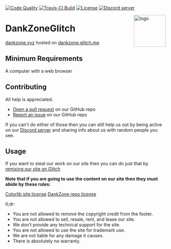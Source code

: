 <p>
  <a href="https://app.codacy.com/project/LeoDoesThings/dankzone.xyz/dashboard?bid=13535743"><img src="https://img.shields.io/codacy/grade/c9a7e2488d544a09b4d5dc415d9af208?style=for-the-badge" alt="Code Quality"></a>
  <a href="https://travis-ci.org/DankZone/dankzone.xyz"><img src="https://img.shields.io/travis/DankZone/dankzone.xyz?style=for-the-badge" alt="Travis-CI Build"></a>
  <a href="https://github.com/DankZone/dankzone.xyz/blob/glitch/LICENSE.md"><img src="https://img.shields.io/github/license/DankZone/dankzone.xyz?style=for-the-badge" alt="License"></a>
  <a href="https://discord.gg/gwamp7n"><img src="https://img.shields.io/discord/344369585950294016?logo=Discord&style=for-the-badge" alt="Discord server"></a>
</p>

<img align="right" alt="logo" width="100" src="https://cdn.dankzone.xyz/archive/dankzone/icons/DzSQAURE.png">

# DankZoneGlitch

[dankzone.xyz](https://dankzone.xyz/) hosted on [dankzone.glitch.me](https://dankzone.glitch.me/)

## Minimum Requirements

A computer with a web browser

## Contributing

All help is appreciated.

- [Open a pull request](https://github.com/DankZone/dankzone.xyz/pulls) on our GitHub repo
- [Report an issue](https://github.com/DankZone/dankzone.xyz/issues) on our GitHub repo

If you can't do either of those then you can still help us out by being active on our [Discord server](https://discordapp.com/invite/gwamp7n) and sharing info about us with random people you see.

## Usage

If you want to steal our work on our site then you can do just that by [remixing our site on Glitch](https://glitch.com/edit/#!/dankzonediscord)

**Note that if you are going to use the content on our site then they must abide by these rules:**

[Colorlib site license](https://colorlib.com/wp/licence/)
[DankZone repo license](https://github.com/DankZone/dankzone.xyz/blob/master/LICENSE.md)

tl;dr:

- You are not allowed to remove the copyright credit from the footer.
- You are not allowed to sell, resale, rent, and lease our site.
- We don’t provide any technical support for the site.
- You are not allowed to use the site for trademark use.
- We are not liable for any damage it causes.
- There is absolutely no warranty.